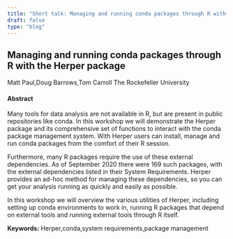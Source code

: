 ```yaml
---
title: "Short talk: Managing and running conda packages through R with the Herper package"
draft: false
type: "blog"
---
```


## Managing and running conda packages through R with the Herper package
Matt Paul,Doug Barrows,Tom Carroll
The Rockefeller University
#### Abstract

Many tools for data analysis are not available in R, but are present in public repositories like conda. In this workshop we will demonstrate the Herper package and its comprehensive set of functions to interact with the conda package management system. With Herper users can install, manage and run conda packages from the comfort of their R session. 

Furthermore, many R packages require the use of these external dependencies. As of September 2020 there were 169 such packages, with the external dependencies listed in their System Requirements. Herper provides an ad-hoc method for managing these dependencies, so you can get your analysis running as quickly and easily as possible. 

In this workshop we will overview the various utilities of Herper, including setting up conda environments to work in, running R packages that depend on external tools and running external tools through R itself. 


**Keywords:** Herper,conda,system requirements,package management
